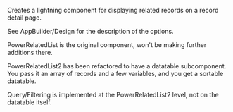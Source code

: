 Creates a lightning component for displaying related records on a record detail page.

See AppBuilder/Design for the description of the options.

PowerRelatedList is the original component, won't be making further additions there.

PowerRelatedList2 has been refactored to have a datatable subcomponent.  You pass it an array of records and a few variables, and you get a sortable datatable.

Query/Filtering is implemented at the PowerRelatedList2 level, not on the datatable itself.